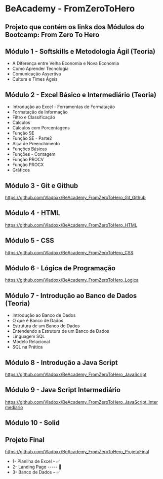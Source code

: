 # BeAcademy - FromZeroToHero

## Projeto que contém os links dos Módulos do Bootcamp: From Zero To Hero

## Módulo 1 - Softskills e Metodologia Ágil (Teoria)

* A Diferença entre Velha Economia e Nova Economia
* Como Aprender Tecnologia
* Comunicação Assertiva
* Cultura e Times Ágeis

## Módulo 2 - Excel Básico e Intermediário (Teoria)

* Introdução ao Excel - Ferramentas de Formatação
* Formatação de Informação
* Filtro e Classificação
* Cálculos
* Cálculos com Porcentagens
* Função SE
* Função SE - Parte2
* Alça de Preenchimento
* Funções Básicas
* Funções - Contagem
* Função PROCV
* Função PROCX
* Gráficos

## Módulo 3 - Git e Github

https://github.com/Vladoxx/BeAcademy_FromZeroToHero_Git_Github

## Módulo 4 - HTML

https://github.com/Vladoxx/BeAcademy_FromZeroToHero_HTML

## Módulo 5 - CSS

https://github.com/Vladoxx/BeAcademy_FromZeroToHero_CSS

## Módulo 6 - Lógica de Programação

https://github.com/Vladoxx/BeAcademy_FromZeroToHero_Logica

## Módulo 7 - Introdução ao Banco de Dados (Teoria)

* Introdução ao Banco de Dados
* O que é Banco de Dados
* Estrutura de um Banco de Dados
* Entendendo a Estrutura de um Banco de Dados
* Linguagem SQL
* Modelo Relacional
* SQL na Prática

## Módulo 8 - Introdução a Java Script

https://github.com/Vladoxx/BeAcademy_FromZeroToHero_JavaScript

## Módulo 9 - Java Script Intermediário

https://github.com/Vladoxx/BeAcademy_FromZeroToHero_JavaScript_Intermediario

## Módulo 10 - Solid

## Projeto Final

https://github.com/Vladoxx/BeAcademy_FromZeroToHero_ProjetoFinal

* 1- Planilha de Excel - ✅
* 2- Landing Page ----- 🚧
* 3- Banco de Dados – ✅
